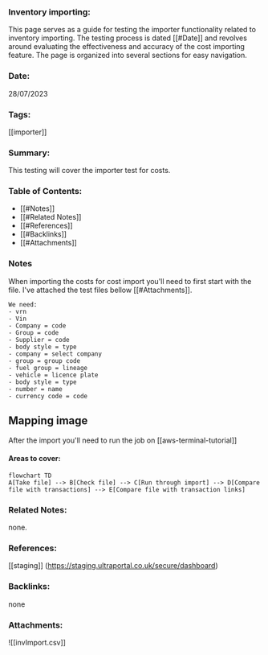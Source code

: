 ### Inventory importing:

This page serves as a guide for testing the importer functionality related to inventory importing. The testing process is dated [[#Date]] and revolves around evaluating the effectiveness and accuracy of the cost importing feature. The page is organized into several sections for easy navigation.

### Date:

28/07/2023

### Tags:

[[importer]] 

### Summary:

This testing will cover the importer test for costs.

### Table of Contents:

- [[#Notes]]
- [[#Related Notes]]
- [[#References]]
- [[#Backlinks]]
- [[#Attachments]]

### Notes

When importing the costs for cost import you'll need to first start with the file. I've attached the test files bellow [[#Attachments]].  

	We need:
	- vrn
	- Vin
	- Company = code
	- Group = code
	- Supplier = code
	- body style = type 
	- company = select company
	- group = group code
	- fuel group = lineage
	- vehicle = licence plate 
	- body style = type  
	- number = name
	- currency code = code
## Mapping image

After the import you'll need to run the job on [[aws-terminal-tutorial]]

#### Areas to cover:

```mermaid
flowchart TD
A[Take file] --> B[Check file] --> C[Run through import] --> D[Compare file with transactions] --> E[Compare file with transaction links]
```

### Related Notes:

none.

### References:

[[staging]] (https://staging.ultraportal.co.uk/secure/dashboard)

### Backlinks:

none

### Attachments:

![[invImport.csv]]